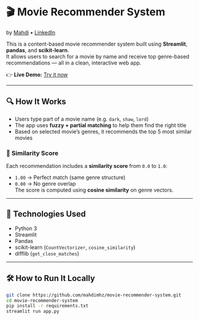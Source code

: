 # 🎬 Movie Recommender System  
by [Mahdi](https://github.com/mahdimhz) • [LinkedIn](https://www.linkedin.com/in/mahdimhz)

This is a content-based movie recommender system built using **Streamlit**, **pandas**, and **scikit-learn**.  
It allows users to search for a movie by name and receive top genre-based recommendations — all in a clean, interactive web app.

👉 **Live Demo:** [Try it now](https://mahdimhz-movie-recommender-system.streamlit.app)

---

## 🔍 How It Works

- Users type part of a movie name (e.g. `dark`, `shaw`, `lord`)
- The app uses **fuzzy + partial matching** to help them find the right title
- Based on selected movie’s genres, it recommends the top 5 most similar movies

### 🔢 Similarity Score
Each recommendation includes a **similarity score** from `0.0` to `1.0`:
- `1.00` → Perfect match (same genre structure)
- `0.00` → No genre overlap  
The score is computed using **cosine similarity** on genre vectors.

---

## 🧠 Technologies Used

- Python 3
- Streamlit
- Pandas
- scikit-learn (`CountVectorizer`, `cosine_similarity`)
- difflib (`get_close_matches`)

---

## 🛠️ How to Run It Locally

```bash
git clone https://github.com/mahdimhz/movie-recommender-system.git
cd movie-recommender-system
pip install -r requirements.txt
streamlit run app.py
